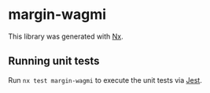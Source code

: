# margin-wagmi

This library was generated with [Nx](https://nx.dev).

## Running unit tests

Run `nx test margin-wagmi` to execute the unit tests via [Jest](https://jestjs.io).

